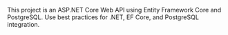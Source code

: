 <!-- Use this file to provide workspace-specific custom instructions to Copilot. For more details, visit https://code.visualstudio.com/docs/copilot/copilot-customization#_use-a-githubcopilotinstructionsmd-file -->

This project is an ASP.NET Core Web API using Entity Framework Core and PostgreSQL. Use best practices for .NET, EF Core, and PostgreSQL integration.

